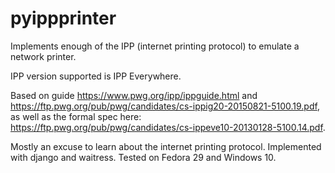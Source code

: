 # pyippprinter
Implements enough of the IPP (internet printing protocol) to emulate a network printer.

IPP version supported is IPP Everywhere.

Based on guide https://www.pwg.org/ipp/ippguide.html and https://ftp.pwg.org/pub/pwg/candidates/cs-ippig20-20150821-5100.19.pdf, as well as the formal spec here: https://ftp.pwg.org/pub/pwg/candidates/cs-ippeve10-20130128-5100.14.pdf.


Mostly an excuse to learn about the internet printing protocol. Implemented with django and waitress. Tested on Fedora 29 and Windows 10.
